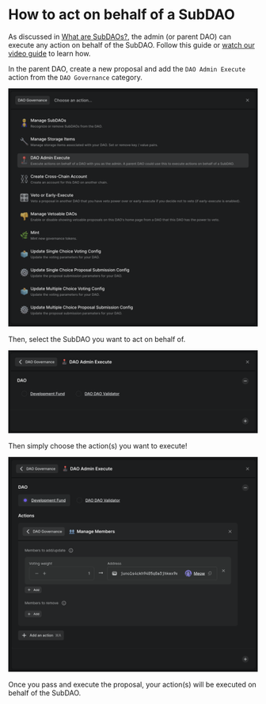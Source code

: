 # How to act on behalf of a SubDAO

As discussed in [What are SubDAOs?](what), the admin (or parent DAO) can execute any action on behalf of the SubDAO. Follow this guide or [watch our video guide](https://youtu.be/T8P8TFOU_kU) to learn how.

In the parent DAO, create a new proposal and add the `DAO Admin Execute` action from the `DAO Governance` category.

![DAO Governance category](../../.gitbook/assets/dao-governance-category.png)

Then, select the SubDAO you want to act on behalf of.

![DAO Admin Execute action](../../.gitbook/assets/dao-admin-execute.png)

Then simply choose the action(s) you want to execute!

![DAO Admin Execute with Manage Members action](../../.gitbook/assets/dao-admin-execute-manage-members.png)

Once you pass and execute the proposal, your action(s) will be executed on behalf of the SubDAO.
